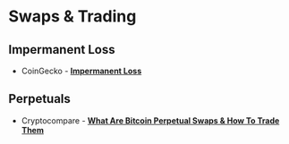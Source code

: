# Swaps & Trading

## Impermanent Loss

- CoinGecko - [**Impermanent Loss**](https://www.coingecko.com/learn/impermanent-loss)

## Perpetuals

- Cryptocompare - [**What Are Bitcoin Perpetual Swaps & How To Trade Them**](https://www.cryptocompare.com/exchanges/guides/what-are-bitcoin-perpetual-swaps-and-how-to-trade-them/)
